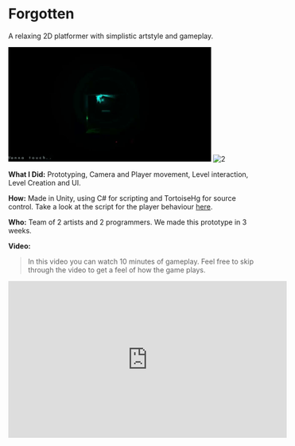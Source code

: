 # Forgotten
A relaxing 2D platformer with simplistic artstyle and gameplay.  

![1](../Media/Forgotten1.gif) ![2](../Media/Forgotten2.gif)


**What I Did:**
Prototyping, Camera and Player movement, Level interaction, Level Creation and UI.  

**How:**
Made in Unity, using C# for scripting and TortoiseHg for source control.
Take a look at the script for the player behaviour [here](https://github.com/JonasDeM/JonasDeM.github.io/blob/master/Forgotten/PlayerScript.cs).  

**Who:**
Team of 2 artists and 2 programmers. We made this prototype in 3 weeks.  

**Video:**  
>In this video you can watch 10 minutes of gameplay. Feel free to skip through the video to get a feel of how the game plays.

<iframe width="560" height="315" src="https://www.youtube.com/embed/OoIFFn0YiDs" frameborder="0" allow="autoplay; encrypted-media" allowfullscreen="allowfullscreen"> </iframe>
